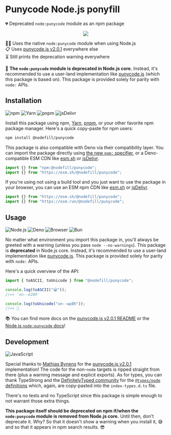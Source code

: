 # Punycode Node.js ponyfill

💔 Deprecated `node:punycode` module as an npm package

<div align="center">

![](https://i.imgur.com/5feCEHR.png)

</div>

🏃‍♀️ Uses the native `node:punycode` module when using Node.js \
📋 Uses [punycode.js v2.0.1] everywhere else \
⏳ Still prints the deprecation warning everywhere

🛑 **The `node:punycode` module is deprecated in Node.js core.** Instead, it's
recommended to use a user-land implementation like [punycode.js] (which this
package is based on). This package is provided solely for parity with `node:`
APIs.

## Installation

![npm](https://img.shields.io/static/v1?style=for-the-badge&message=npm&color=CB3837&logo=npm&logoColor=FFFFFF&label=)
![Yarn](https://img.shields.io/static/v1?style=for-the-badge&message=Yarn&color=2C8EBB&logo=Yarn&logoColor=FFFFFF&label=)
![pnpm](https://img.shields.io/static/v1?style=for-the-badge&message=pnpm&color=222222&logo=pnpm&logoColor=F69220&label=)
![jsDelivr](https://img.shields.io/static/v1?style=for-the-badge&message=jsDelivr&color=E84D3D&logo=jsDelivr&logoColor=FFFFFF&label=)

Install this package using npm, [Yarn], [pnpm], or your other favorite npm
package manager. Here's a quick copy-paste for npm users:

```sh
npm install @nodefill/punycode
```

This package is also compatible with Deno via their compatibility layer. You can
import the package directly using [the new `npm:` specifier], or a
Deno-compatible ESM CDN like [esm.sh] or [jsDelivr].

```js
import {} from "npm:@nodefill/punycode";
import {} from "https://esm.sh/@nodefill/punycode";
```

If you're using not using a build tool and you just want to use the package in
your browser, you can use an ESM npm CDN like [esm.sh] or [jsDelivr].

```js
import {} from "https://esm.sh/@nodefill/punycode";
import {} from "https://esm.run/@nodefill/punycode";
```

## Usage

![Node.js](https://img.shields.io/static/v1?style=for-the-badge&message=Node.js&color=339933&logo=Node.js&logoColor=FFFFFF&label=)
![Deno](https://img.shields.io/static/v1?style=for-the-badge&message=Deno&color=000000&logo=Deno&logoColor=FFFFFF&label=)
![Browser](https://img.shields.io/static/v1?style=for-the-badge&message=Browser&color=4285F4&logo=Google+Chrome&logoColor=FFFFFF&label=)
![Bun](https://img.shields.io/static/v1?style=for-the-badge&message=Bun&color=000000&logo=Bun&logoColor=FFFFFF&label=)

No matter what environment you import this package in, you'll always be greeted
with a warning (unless you pass `node --no-warnings`). This package is
**deprecated** in Node.js core. Instead, it's recommended to use a user-land
implementation like [punycode.js]. This package is provided solely for parity
with `node:` APIs.

Here's a quick overview of the API:

```js
import { toASCII, toUnicode } from "@nodefill/punycode";

console.log(toASCII("😀"));
//=> 'xn--e28h'

console.log(toUnicode("xn--wp8h"));
//=> 👋
```

📚 You can find more docs on the [punycode.js v2.0.1 README] or the [Node.js
`node:punycode` docs]!

## Development

![JavaScript](https://img.shields.io/static/v1?style=for-the-badge&message=JavaScript&color=222222&logo=JavaScript&logoColor=F7DF1E&label=)

Special thanks to [Mathias Bynens] for the [punycode.js v2.0.1] implementation!
The code for the non-`node` targets is ripped straight from there (plus a
warning message and explicit exports). As for types, you can thank TypeStrong
and the [DefinitelyTyped community] for the [`@types/node` definitions] which,
again, are copy-pasted into the `index-types.d.ts` file.

There's no tests and no TypeScript since this package is simple enough to not
warrant those extra things.

**This package itself should be deprecated on npm if/when the `node:punycode`
module is removed from Node.js core.** Until then, don't deprecate it. Why? So
that it doesn't show a warning when you install it, 😅 and so that it appears in
npm search results. 😎

<!-- prettier-ignore-start -->
[mathias bynens]: https://mathiasbynens.be/
[punycode.js v2.0.1]: https://github.com/mathiasbynens/punycode.js/blob/v2.0.1/punycode.js
[punycode.js v2.0.1 readme]: https://github.com/mathiasbynens/punycode.js/tree/v2.0.1#api
[node.js `node:punycode` docs]: https://nodejs.org/api/punycode.html
[punycode.js]: https://github.com/mathiasbynens/punycode.js
[yarn]: https://yarnpkg.com/
[pnpm]: https://pnpm.io/
[the new `npm:` specifier]: https://deno.land/manual/node/npm_specifiers
[esm.sh]: https://esm.sh/
[jsdelivr]: https://www.jsdelivr.com/esm
[definitelytyped community]: https://github.com/DefinitelyTyped/DefinitelyTyped
[`@types/node` definitions]: https://github.com/DefinitelyTyped/DefinitelyTyped/tree/master/types/node
<!-- prettier-ignore-end -->
